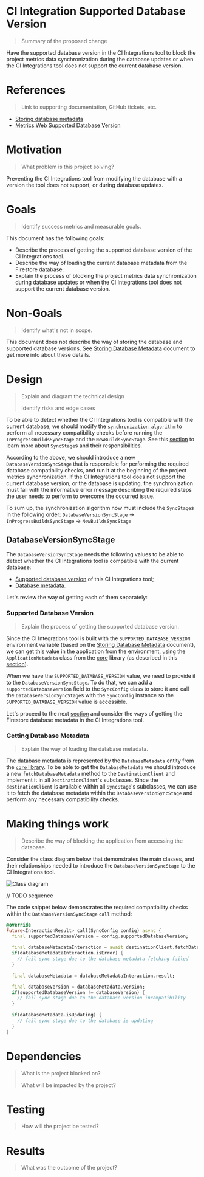 # CI Integration Supported Database Version
> Summary of the proposed change

Have the supported database version in the CI Integrations tool to block the project metrics data synchronization during the database updates or when the CI Integrations tool does not support the current database version.

# References
> Link to supporting documentation, GitHub tickets, etc.
- [Storing database metadata](https://github.com/platform-platform/monorepo/blob/master/metrics/docs/01_storing_database_metadata.md)
- [Metrics Web Supported Database Version](https://github.com/platform-platform/monorepo/blob/master/metrics/web/docs/features/supported_database_version/01_supported_database_version.md)

# Motivation
> What problem is this project solving?

Preventing the CI Integrations tool from modifying the database with a version the tool does not support, or during database updates.

# Goals
> Identify success metrics and measurable goals.

This document has the following goals:
- Describe the process of getting the supported database version of the CI Integrations tool.
- Describe the way of loading the current database metadata from the Firestore database.
- Explain the process of blocking the project metrics data synchronization during database updates or when the CI Integrations tool does not support the current database version.

# Non-Goals
> Identify what's not in scope.

This document does not describe the way of storing the database and supported database versions. See [Storing Database Metadata](https://github.com/platform-platform/monorepo/blob/master/metrics/docs/01_storing_database_metadata.md) document to get more info about these details.

# Design
> Explain and diagram the technical design
>
> Identify risks and edge cases

To be able to detect whether the CI Integrations tool is compatible with the current database, we should modify the [`synchronization algorithm`](https://github.com/platform-platform/monorepo/blob/master/metrics/ci_integrations/docs/06_builds_synchronization.md#synchronization-algorithm) to perform all necessary compatibility checks before running the `InProgressBuildsSyncStage` and the `NewBuildsSyncStage`. See this [section](https://github.com/platform-platform/monorepo/blob/master/metrics/ci_integrations/docs/features/in_progress_builds/in_progress_builds_introduction.md#sync-algorithm-stages) to learn more about `SyncStage`s and their responsibilities.

According to the above, we should introduce a new `DatabaseVersionSyncStage` that is responsible for performing the required database compatibility checks, and run it at the beginning of the project metrics synchronization. If the CI Integrations tool does not support the current database version, or the database is updating, the synchronization must fail with the informative error message describing the required steps the user needs to perform to overcome the occurred issue. 

To sum up, the synchronization algorithm now must include the `SyncStage`s in the following order:
`DatabaseVersionSyncStage` -> `InProgressBuildsSyncStage` -> `NewBuildsSyncStage`

## DatabaseVersionSyncStage
The `DatabaseVersionSyncStage` needs the following values to be able to detect whether the CI Integrations tool is compatible with the current database:
- [Supported database version](#Supported-Database-Version) of this CI Integrations tool;
- [Database metadata](#Getting-Database-Metadata).

Let's review the way of getting each of them separately:

### Supported Database Version
> Explain the process of getting the supported database version.

Since the CI Integrations tool is built with the `SUPPORTED_DATABASE_VERSION` environment variable (based on the [Storing Database Metadata](https://github.com/platform-platform/monorepo/blob/master/metrics/docs/01_storing_database_metadata.md#supported-database-version) document), we can get this value in the application from the environment, using the `ApplicationMetadata` class from the [core](https://github.com/platform-platform/monorepo/tree/master/metrics/core) library (as described in this [section](https://github.com/platform-platform/monorepo/blob/master/metrics/web/docs/features/supported_database_version/01_supported_database_version.md#supported-database-version)).

When we have the `SUPPORTED_DATABASE_VERSION` value, we need to provide it to the `DatabaseVersionSyncStage`.  To do that, we can add a `supportedDatabaseVersion` field to the `SyncConfig` class to store it and call the `DatabaseVersionSyncStage`s with the `SyncConfig` instance so the `SUPPORTED_DATABASE_VERSION` value is accessible.

Let's proceed to the next [section](#Getting-Database-Metadata) and consider the ways of getting the Firestore database metadata in the CI Integrations tool.

### Getting Database Metadata
> Explain the way of loading the database metadata.

The database metadata is represented by the `DatabaseMetadata` entity from the [`core` library](https://github.com/platform-platform/dashboard/tree/master/metrics/core). To be able to get the `DatabaseMetadata` we should introduce a new `fetchDatabaseMetadata` method to the `DestinationClient` and implement it in all `DestinationClient`'s subclasses. Since the `destinationClient` is available within all `SyncStage`'s subclasses, we can use it to fetch the database metadata within the `DatabaseVersionSyncStage` and perform any necessary compatibility checks.

# Making things work
> Describe the way of blocking the application from accessing the database.

Consider the class diagram below that demonstrates the main classes, and their relationships needed to introduce the `DatabaseVersionSyncStage` to the CI Integrations tool.

![Class diagram](http://www.plantuml.com/plantuml/proxy?cache=no&fmt=svg&src=https://github.com/platform-platform/dashboard/raw/ci_integrations_supported_database_version_doc/metrics/ci_integrations/docs/features/supported_database_version/diagrams/ci_integrations_supported_db_version.puml)

// TODO sequence

The code snippet below demonstrates the required compatibility checks within the `DatabaseVersionSyncStage` `call` method:

```dart
@override
Future<InteractionResult> call(SyncConfig config) async {
  final supportedDatabaseVersion = config.supportedDatabaseVersion;
  
  final databaseMetadataInteraction = await destinationClient.fetchDatabaseMetadata();
  if(databaseMetadataInteraction.isError) {
    // fail sync stage due to the database metadata fetching failed
  }
  
  final databaseMetadata = databaseMetadataInteraction.result;

  final databaseVersion = databaseMetadata.version;
  if(supportedDatabaseVersion != databaseVersion) {
    // fail sync stage due to the database version incompatibility
  }
  
  if(databaseMetadata.isUpdating) {
    // fail sync stage due to the database is updating
  }
}
```

# Dependencies

> What is the project blocked on?
>
> What will be impacted by the project?

# Testing

> How will the project be tested?

# Results

> What was the outcome of the project?
